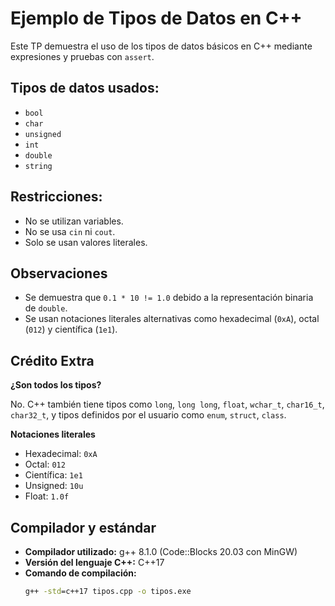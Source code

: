# Ejemplo de Tipos de Datos en C++

Este TP demuestra el uso de los tipos de datos básicos en C++ mediante expresiones y pruebas con `assert`.

## Tipos de datos usados:
- `bool`
- `char`
- `unsigned`
- `int`
- `double`
- `string`

## Restricciones:
- No se utilizan variables.
- No se usa `cin` ni `cout`.
- Solo se usan valores literales.

## Observaciones

- Se demuestra que `0.1 * 10 != 1.0` debido a la representación binaria de `double`.
- Se usan notaciones literales alternativas como hexadecimal (`0xA`), octal (`012`) y científica (`1e1`).

## Crédito Extra

**¿Son todos los tipos?**

No. C++ también tiene tipos como `long`, `long long`, `float`, `wchar_t`, `char16_t`, `char32_t`, y tipos definidos por el usuario como `enum`, `struct`, `class`.

**Notaciones literales**

- Hexadecimal: `0xA`
- Octal: `012`
- Científica: `1e1`
- Unsigned: `10u`
- Float: `1.0f`

## Compilador y estándar

- **Compilador utilizado:** g++ 8.1.0 (Code::Blocks 20.03 con MinGW)  
- **Versión del lenguaje C++:** C++17  
- **Comando de compilación:**
  ```cmd
  g++ -std=c++17 tipos.cpp -o tipos.exe

